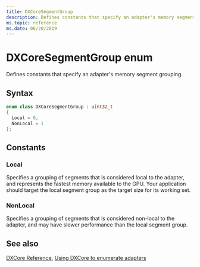 ```yaml
---
title: DXCoreSegmentGroup
description: Defines constants that specify an adapter's memory segment grouping.
ms.topic: reference
ms.date: 06/20/2019
---
```


# DXCoreSegmentGroup enum

Defines constants that specify an adapter's memory segment grouping.

## Syntax

```cpp
enum class DXCoreSegmentGroup : uint32_t
{
  Local = 0,
  NonLocal = 1
};
```

## Constants

### Local

Specifies a grouping of segments that is considered local to the adapter, and represents the fastest memory available to the GPU. Your application should target the local segment group as the target size for its working set.

### NonLocal

Specifies a grouping of segments that is considered non-local to the adapter, and may have slower performance than the local segment group.

## See also

[DXCore Reference](../dxcore-reference.md), [Using DXCore to enumerate adapters](../dxcore-enum-adapters.md)
